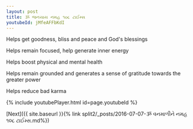 ```yaml
---
layout: post
title: ૐ જનયાય નમહ ૧૦૮ ટાઈમ્સ
youtubeId: jMfeAFFbKdI
---
```

 
 
Helps get goodness, bliss and peace and God's blessings
 
Helps remain focused, help generate inner energy 
 
Helps boost physical and mental health 
 
Helps remain grounded and generates a sense of gratitude towards the greater power 
 
Helps reduce bad karma
 
 
 
 


{% include youtubePlayer.html id=page.youtubeId %}
 
[Next]({{ site.baseurl }}{% link  split2/_posts/2016-07-07-ૐ વનમાળીને નમહ ૧૦૮ ટાઈમ્સ.md%})
 
